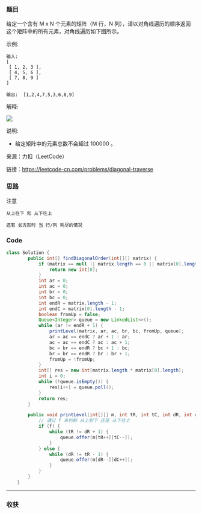 ### 题目
给定一个含有 M x N 个元素的矩阵（M 行，N 列），请以对角线遍历的顺序返回这个矩阵中的所有元素，对角线遍历如下图所示。

示例:
```
输入:
[
 [ 1, 2, 3 ],
 [ 4, 5, 6 ],
 [ 7, 8, 9 ]
]

输出:  [1,2,4,7,5,3,6,8,9]
```
解释:

![](https://assets.leetcode-cn.com/aliyun-lc-upload/uploads/2018/10/12/diagonal_traverse.png)


说明:

- 给定矩阵中的元素总数不会超过 100000 。

来源：力扣（LeetCode）

链接：https://leetcode-cn.com/problems/diagonal-traverse
### 思路

注意 
    
    从上往下 和 从下往上

    还有 长方形时 当 行/列 耗尽的情况

### Code
```java
class Solution {
        public int[] findDiagonalOrder(int[][] matrix) {
            if (matrix == null || matrix.length == 0 || matrix[0].length == 0) {
                return new int[0];
            }
            int ar = 0;
            int ac = 0;
            int br = 0;
            int bc = 0;
            int endR = matrix.length - 1;
            int endC = matrix[0].length - 1;
            boolean fromUp = false;
            Queue<Integer> queue = new LinkedList<>();
            while (ar != endR + 1) {
                printLevel(matrix, ar, ac, br, bc, fromUp, queue);
                ar = ac == endC ? ar + 1 : ar;
                ac = ac == endC ? ac : ac + 1;
                bc = br == endR ? bc + 1 : bc;
                br = br == endR ? br : br + 1;
                fromUp = !fromUp;
            }
            int[] res = new int[matrix.length * matrix[0].length];
            int i = 0;
            while (!queue.isEmpty()) {
                res[i++] = queue.poll();
            }
            return res;
        }

        public void printLevel(int[][] m, int tR, int tC, int dR, int dC, boolean f, Queue<Integer> queue) {
            // 通过 f 来判断 从上到下 还是 从下往上
            if (f) {
                while (tR != dR + 1) {
                    queue.offer(m[tR++][tC--]);
                }
            } else {
                while (dR != tR - 1) {
                    queue.offer(m[dR--][dC++]);
                }
            }
        }
    }
```
*** 
### 收获

